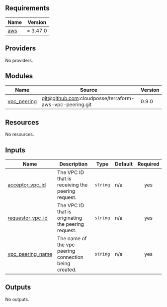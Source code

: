 <!-- BEGIN_TF_DOCS -->
## Requirements

| Name | Version |
|------|---------|
| <a name="requirement_aws"></a> [aws](#requirement\_aws) | = 3.47.0 |

## Providers

No providers.

## Modules

| Name | Source | Version |
|------|--------|---------|
| <a name="module_vpc_peering"></a> [vpc\_peering](#module\_vpc\_peering) | git@github.com:cloudposse/terraform-aws-vpc-peering.git | 0.9.0 |

## Resources

No resources.

## Inputs

| Name | Description | Type | Default | Required |
|------|-------------|------|---------|:--------:|
| <a name="input_acceptor_vpc_id"></a> [acceptor\_vpc\_id](#input\_acceptor\_vpc\_id) | The VPC ID that is receiving the peering request. | `string` | n/a | yes |
| <a name="input_requestor_vpc_id"></a> [requestor\_vpc\_id](#input\_requestor\_vpc\_id) | The VPC ID that is originating the peering request. | `string` | n/a | yes |
| <a name="input_vpc_peering_name"></a> [vpc\_peering\_name](#input\_vpc\_peering\_name) | The name of the vpc peering connection being created. | `string` | n/a | yes |

## Outputs

No outputs.
<!-- END_TF_DOCS -->
